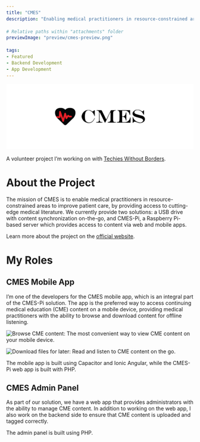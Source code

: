 ```yaml
---
title: "CMES"
description: "Enabling medical practitioners in resource-constrained areas to improve patient care, by providing access to cutting-edge medical literature."

# Relative paths within "attachments" folder
previewImage: "preview/cmes-preview.png"

tags:
- Featured
- Backend Development
- App Development
---
```


![](attachments/preview/cmes-preview.png)

A volunteer project I’m working on with [Techies Without Borders](http://techieswithoutborders.us).

# About the Project

The mission of CMES is to enable medical practitioners in resource-constrained areas to improve patient care, by providing access to cutting-edge medical literature. We currently provide two solutions: a USB drive with content synchronization on-the-go, and CMES-Pi, a Raspberry Pi-based server which provides access to content via web and mobile apps.

Learn more about the project on the [official website](https://cmesworld.org/).

# My Roles

## **CMES Mobile App**

I’m one of the developers for the CMES mobile app, which is an integral part of the CMES-Pi solution. The app is the preferred way to access continuing medical education (CME) content on a mobile device, providing medical practitioners with the ability to browse and download content for offline listening.

![Browse CME content: The most convenient way to view CME content on your mobile device.](https://bchen-personal-website.s3.us-west-1.amazonaws.com/blocks/96ea5cb2-2a8c-4401-97fa-0fba5f028f86/image.png)

![Download files for later: Read and listen to CME content on the go.](https://bchen-personal-website.s3.us-west-1.amazonaws.com/blocks/f76590b3-7a5e-4212-a820-33c7b0d5aec9/image.png)


The mobile app is built using Capacitor and Ionic Angular, while the CMES-Pi web app is built with PHP.

## **CMES Admin Panel**
As part of our solution, we have a web app that provides administrators with the ability to manage CME content. In addition to working on the web app, I also work on the backend side to ensure that CME content is uploaded and tagged correctly.

The admin panel is built using PHP.